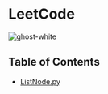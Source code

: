 # LeetCode

![ghost-white](https://github.com/Jakub-Domogala/LeetCode/assets/78169141/46417268-208f-438b-8670-85166ac484b5) 



## Table of Contents
- [ListNode.py](https://github.com/Jakub-Domogala/LeetCode/blob/master//ListNode.py)

